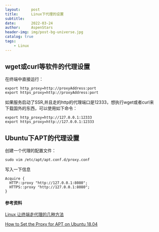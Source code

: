 ```yaml
---
layout:     post
title:      Linux下代理的设置
subtitle:   
date:       2022-03-24
author:     AspenStars
header-img: img/post-bg-universe.jpg
catalog: true
tags:
    - Linux
---
```


## wget或curl等软件的代理设置

在终端中直接运行：
```
export http_proxy=http://proxyAddress:port
export https_proxy=http://proxyAddress:port
```

如果服务启动了SSR,并且走的http的代理端口是12333，想执行wget或者curl来下载国外的东西，可以使用如下命令：
```
export http_proxy=http://127.0.0.1:12333
export https_proxy=http://127.0.0.1:12333
```

## Ubuntu下APT的代理设置

创建一个代理的配置文件：
```
sudo vim /etc/apt/apt.conf.d/proxy.conf
```

写入一下信息
```
Acquire {
  HTTP::proxy "http://127.0.0.1:8080";
  HTTPS::proxy "http://127.0.0.1:8080";
}
```


#### 参考资料
[Linux 让终端走代理的几种方法](https://zhuanlan.zhihu.com/p/46973701)

[How to Set the Proxy for APT on Ubuntu 18.04](https://www.serverlab.ca/tutorials/linux/administration-linux/how-to-set-the-proxy-for-apt-for-ubuntu-18-04/)